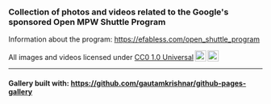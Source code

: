 ### Collection of photos and videos related to the Google's sponsored Open MPW Shuttle Program
Information about the program: https://efabless.com/open_shuttle_program

<p xmlns:cc="http://creativecommons.org/ns#" >All images and videos licensed under <a href="http://creativecommons.org/publicdomain/zero/1.0?ref=chooser-v1" target="_blank" rel="license noopener noreferrer" style="display:inline-block;">CC0 1.0 Universal<img style="height:22px!important;margin-left:3px;vertical-align:text-bottom;" src="https://mirrors.creativecommons.org/presskit/icons/cc.svg?ref=chooser-v1"><img style="height:22px!important;margin-left:3px;vertical-align:text-bottom;" src="https://mirrors.creativecommons.org/presskit/icons/zero.svg?ref=chooser-v1"></a></p>

---

#### Gallery built with: https://github.com/gautamkrishnar/github-pages-gallery

